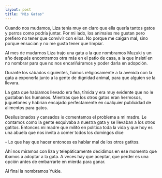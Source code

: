 ```yaml
---
layout: post
title: "Mis Gatas"
---
```


Cuando nos mudamos, Liza tenia muy en claro que ella quería tantos gatos y
perros como podría juntar. Por mi lado, los animales me gustan pero prefiero no
tener que convivir con ellos. No porque me caigan mal, sino porque ensucian y no
me gusta tener que limpiar.

Al mes de mudarnos Liza trajo una gata a la que nombramos Muzuki y un año
después encontramos otra más en el patio de casa, a la que insistí en no nombrar
para que no nos encariñáramos y poder darla en adopción.

Durante los sábados siguientes, fuimos religiosamente a la avenida con la gata a
exponerla junto a la gente de dignidad animal, para que alguien se la llevara.

La gata que habíamos llevado era fea, tímida y era muy evidente que no le
gustaban los humanos. Mientras que los otros gatos eran hermosos, juguetones y
habrían encajado perfectamente en cualquier publicidad de alimentos para gatos.

Desilusionados y cansados le comentamos el problema a mi madre. Le contamos como
la gente esquivaba a nuestra gata y se llevaban a los otros gatitos. Entonces mi
madre que militó en política toda la vida y que hoy es una abuela que nos invita
a comer todos los domingos dice

\- Lo que hay que hacer entonces es hablar mal de los otros gatitos.

Ahí nos miramos con liza y telepáticamente decidimos en ese momento que íbamos a
adoptar a la gata. A veces hay que aceptar, que perder es una opción antes de
embarrarte en mierda para ganar.

Al final la nombramos Yukie.
